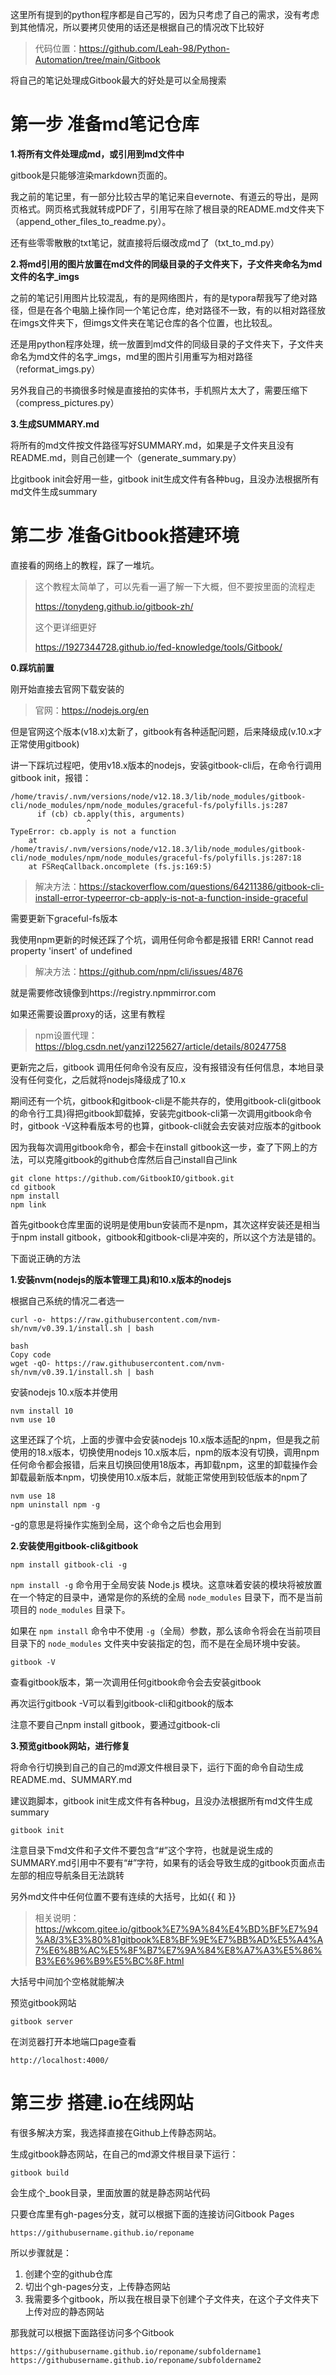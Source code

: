 这里所有提到的python程序都是自己写的，因为只考虑了自己的需求，没有考虑到其他情况，所以要拷贝使用的话还是根据自己的情况改下比较好

> 代码位置：https://github.com/Leah-98/Python-Automation/tree/main/Gitbook



将自己的笔记处理成Gitbook最大的好处是可以全局搜索



# 第一步 准备md笔记仓库



**1.将所有文件处理成md，或引用到md文件中**

gitbook是只能够渲染markdown页面的。

我之前的笔记里，有一部分比较古早的笔记来自evernote、有道云的导出，是网页格式。网页格式我就转成PDF了，引用写在除了根目录的README.md文件夹下（append_other_files_to_readme.py）。

还有些零零散散的txt笔记，就直接将后缀改成md了（txt_to_md.py）



**2.将md引用的图片放置在md文件的同级目录的子文件夹下，子文件夹命名为md文件的名字_imgs**

之前的笔记引用图片比较混乱，有的是网络图片，有的是typora帮我写了绝对路径，但是在各个电脑上操作同一个笔记仓库，绝对路径不一致，有的以相对路径放在imgs文件夹下，但imgs文件夹在笔记仓库的各个位置，也比较乱。

还是用python程序处理，统一放置到md文件的同级目录的子文件夹下，子文件夹命名为md文件的名字_imgs，md里的图片引用重写为相对路径（reformat_imgs.py）

另外我自己的书摘很多时候是直接拍的实体书，手机照片太大了，需要压缩下（compress_pictures.py）



**3.生成SUMMARY.md**

将所有的md文件按文件路径写好SUMMARY.md，如果是子文件夹且没有README.md，则自己创建一个（generate_summary.py）

比gitbook init会好用一些，gitbook init生成文件有各种bug，且没办法根据所有md文件生成summary





# 第二步 准备Gitbook搭建环境

直接看的网络上的教程，踩了一堆坑。

> 这个教程太简单了，可以先看一遍了解一下大概，但不要按里面的流程走
>
> https://tonydeng.github.io/gitbook-zh/
>
> 这个更详细更好
>
> https://1927344728.github.io/fed-knowledge/tools/Gitbook/



**0.踩坑前置**

刚开始直接去官网下载安装的

> 官网：https://nodejs.org/en

但是官网这个版本(v18.x)太新了，gitbook有各种适配问题，后来降级成(v.10.x才正常使用gitbook)

讲一下踩坑过程吧，使用v18.x版本的nodejs，安装gitbook-cli后，在命令行调用gitbook init，报错：

```shell
/home/travis/.nvm/versions/node/v12.18.3/lib/node_modules/gitbook-cli/node_modules/npm/node_modules/graceful-fs/polyfills.js:287
      if (cb) cb.apply(this, arguments)
                 ^
TypeError: cb.apply is not a function
    at /home/travis/.nvm/versions/node/v12.18.3/lib/node_modules/gitbook-cli/node_modules/npm/node_modules/graceful-fs/polyfills.js:287:18
    at FSReqCallback.oncomplete (fs.js:169:5)
```

> 解决方法：https://stackoverflow.com/questions/64211386/gitbook-cli-install-error-typeerror-cb-apply-is-not-a-function-inside-graceful

需要更新下graceful-fs版本

我使用npm更新的时候还踩了个坑，调用任何命令都是报错 ERR! Cannot read property 'insert' of undefined

> 解决方法：https://github.com/npm/cli/issues/4876

就是需要修改镜像到https://registry.npmmirror.com

如果还需要设置proxy的话，这里有教程

> npm设置代理：https://blog.csdn.net/yanzi1225627/article/details/80247758

更新完之后，gitbook 调用任何命令没有反应，没有报错没有任何信息，本地目录没有任何变化，之后就将nodejs降级成了10.x

期间还有一个坑，gitbook和gitbook-cli是不能共存的，使用gitbook-cli(gitbook的命令行工具)得把gitbook卸载掉，安装完gitbook-cli第一次调用gitbook命令时，gitbook -V这种看版本号的也算，gitbook-cli就会去安装对应版本的gitbook

因为我每次调用gitbook命令，都会卡在install gitbook这一步，查了下网上的方法，可以克隆gitbook的github仓库然后自己install自己link

```shell
git clone https://github.com/GitbookIO/gitbook.git
cd gitbook
npm install
npm link
```

首先gitbook仓库里面的说明是使用bun安装而不是npm，其次这样安装还是相当于npm install gitbook，gitbook和gitbook-cli是冲突的，所以这个方法是错的。

下面说正确的方法



**1.安装nvm(nodejs的版本管理工具)和10.x版本的nodejs**

根据自己系统的情况二者选一

```shell
curl -o- https://raw.githubusercontent.com/nvm-sh/nvm/v0.39.1/install.sh | bash

bash
Copy code
wget -qO- https://raw.githubusercontent.com/nvm-sh/nvm/v0.39.1/install.sh | bash
```

安装nodejs 10.x版本并使用

```shell
nvm install 10
nvm use 10
```

这里还踩了个坑，上面的步骤中会安装nodejs 10.x版本适配的npm，但是我之前使用的18.x版本，切换使用nodejs 10.x版本后，npm的版本没有切换，调用npm任何命令都会报错，后来且切换回使用18版本，再卸载npm，这里的卸载操作会卸载最新版本npm，切换使用10.x版本后，就能正常使用到较低版本的npm了

```shell
nvm use 18
npm uninstall npm -g
```

-g的意思是将操作实施到全局，这个命令之后也会用到



**2.安装使用gitbook-cli&gitbook**

```shell
npm install gitbook-cli -g
```

`npm install -g` 命令用于全局安装 Node.js 模块。这意味着安装的模块将被放置在一个特定的目录中，通常是你的系统的全局 `node_modules` 目录下，而不是当前项目的 `node_modules` 目录下。

如果在 `npm install` 命令中不使用 `-g`（全局）参数，那么该命令将会在当前项目目录下的 `node_modules` 文件夹中安装指定的包，而不是在全局环境中安装。

```shell
gitbook -V
```

查看gitbook版本，第一次调用任何gitbook命令会去安装gitbook

再次运行gitbook -V可以看到gitbook-cli和gitbook的版本

注意不要自己npm install gitbook，要通过gitbook-cli



**3.预览gitbook网站，进行修复**

将命令行切换到自己的自己的md源文件根目录下，运行下面的命令自动生成README.md、SUMMARY.md

建议跑脚本，gitbook init生成文件有各种bug，且没办法根据所有md文件生成summary

```shell
gitbook init
```

注意目录下md文件和子文件不要包含“#”这个字符，也就是说生成的SUMMARY.md引用中不要有“#”字符，如果有的话会导致生成的gitbook页面点击左部的相应导航条目无法跳转

另外md文件中任何位置不要有连续的大括号，比如{{ 和 }}

> 相关说明：https://wkcom.gitee.io/gitbook%E7%9A%84%E4%BD%BF%E7%94%A8/3%E3%80%81gitbook%E8%BF%9E%E7%BB%AD%E5%A4%A7%E6%8B%AC%E5%8F%B7%E7%9A%84%E8%A7%A3%E5%86%B3%E6%96%B9%E5%BC%8F.html

大括号中间加个空格就能解决

预览gitbook网站

```shell
gitbook server
```

在浏览器打开本地端口page查看

```shell
http://localhost:4000/
```



# 第三步 搭建.io在线网站

有很多解决方案，我选择直接在Github上传静态网站。



生成gitbook静态网站，在自己的md源文件根目录下运行：

```shell
gitbook build
```

会生成个_book目录，里面放置的就是静态网站代码



只要仓库里有gh-pages分支，就可以根据下面的连接访问Gitbook Pages

```shell
https://githubusername.github.io/reponame
```

所以步骤就是：

1. 创建个空的github仓库
2. 切出个gh-pages分支，上传静态网站
3. 我需要多个gitbook，所以我在根目录下创建个子文件夹，在这个子文件夹下上传对应的静态网站

那我就可以根据下面路径访问多个Gitbook

```shell
https://githubusername.github.io/reponame/subfoldername1
https://githubusername.github.io/reponame/subfoldername2
```


